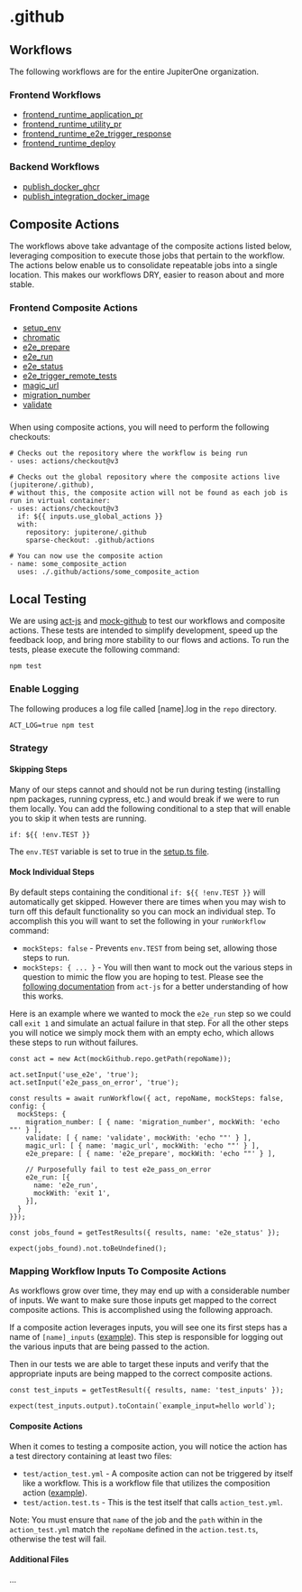 # .github

## Workflows

The following workflows are for the entire JupiterOne organization.

### Frontend Workflows
- [frontend_runtime_application_pr](.github/workflows/docs/frontend/frontend_runtime_application_pr.md)
- [frontend_runtime_utility_pr](.github/workflows/docs/frontend/frontend_runtime_utility_pr.md)
- [frontend_runtime_e2e_trigger_response](.github/workflows/docs/frontend/frontend_runtime_e2e_trigger_response.md)
- [frontend_runtime_deploy](.github/workflows/docs/frontend/frontend_runtime_deploy.md)

### Backend Workflows
- [publish_docker_ghcr](.github/workflows/docs/backend/publish_docker_ghcr.md)
- [publish_integration_docker_image](.github/workflows/docs/backend/publish_integration_docker_image.md)

## Composite Actions

The workflows above take advantage of the composite actions listed below, leveraging composition to execute those jobs that pertain to the workflow. The actions below enable us to consolidate repeatable jobs into a single location. This makes our workflows DRY, easier to reason about and more stable.

### Frontend Composite Actions

- [setup_env](.github/actions/frontend/setup_env/README.md)
- [chromatic](.github/actions/frontend/runtime/chromatic/README.md)
- [e2e_prepare](.github/actions/frontend/runtime/e2e_prepare/README.md)
- [e2e_run](.github/actions/frontend/runtime/e2e_run/README.md)
- [e2e_status](.github/actions/frontend/runtime/e2e_status/README.md)
- [e2e_trigger_remote_tests](.github/actions/frontend/runtime/e2e_trigger_remote_tests/README.md)
- [magic_url](.github/actions/frontend/runtime/magic_url/README.md)
- [migration_number](.github/actions/frontend/runtime/migration_number/README.md)
- [validate](.github/actions/frontend/runtime/validate/README.md)

### 

When using composite actions, you will need to perform the following checkouts:

```
# Checks out the repository where the workflow is being run
- uses: actions/checkout@v3

# Checks out the global repository where the composite actions live (jupiterone/.github),
# without this, the composite action will not be found as each job is run in virtual container:
- uses: actions/checkout@v3
  if: ${{ inputs.use_global_actions }}
  with:
    repository: jupiterone/.github
    sparse-checkout: .github/actions

# You can now use the composite action
- name: some_composite_action
  uses: ./.github/actions/some_composite_action
```

## Local Testing

We are using [act-js](https://github.com/kiegroup/act-js) and [mock-github](https://www.npmjs.com/package/@kie/mock-github#mockgithub) to test our workflows and composite actions. These tests are intended to simplify development, speed up the feedback loop, and bring more stability to our flows and actions. To run the tests, please execute the following command:

```
npm test
```

### Enable Logging

The following produces a log file called [name].log in the `repo` directory.

```
ACT_LOG=true npm test
```

### Strategy

#### Skipping Steps

Many of our steps cannot and should not be run during testing (installing npm packages, running cypress, etc.) and would break if we were to run them locally. You can add the following conditional to a step that will enable you to skip it when tests are running.

```
if: ${{ !env.TEST }}
```

The `env.TEST` variable is set to true in the [setup.ts file](tests/utils/setup.ts).

#### Mock Individual Steps

By default steps containing the conditional `if: ${{ !env.TEST }}` will automatically get skipped. However there are times when you may wish to turn off this default functionality so you can mock an individual step. To accomplish this you will want to set the following in your `runWorkflow` command:
- `mockSteps: false` - Prevents `env.TEST` from being set, allowing those steps to run.
- `mockSteps: { ... }` - You will then want to mock out the various steps in question to mimic the flow you are hoping to test. Please see the [following documentation](https://github.com/kiegroup/act-js#mocking-steps) from `act-js` for a better understanding of how this works.

Here is an example where we wanted to mock the `e2e_run` step so we could call `exit 1` and simulate an actual failure in that step. For all the other steps you will notice we simply mock them with an empty echo, which allows these steps to run without failures.

```
const act = new Act(mockGithub.repo.getPath(repoName));

act.setInput('use_e2e', 'true');
act.setInput('e2e_pass_on_error', 'true');

const results = await runWorkflow({ act, repoName, mockSteps: false, config: {
  mockSteps: {
    migration_number: [ { name: 'migration_number', mockWith: 'echo ""' } ],
    validate: [ { name: 'validate', mockWith: 'echo ""' } ],
    magic_url: [ { name: 'magic_url', mockWith: 'echo ""' } ],
    e2e_prepare: [ { name: 'e2e_prepare', mockWith: 'echo ""' } ],
    
    // Purposefully fail to test e2e_pass_on_error
    e2e_run: [{
      name: 'e2e_run',
      mockWith: 'exit 1',
    }],
  }
}});

const jobs_found = getTestResults({ results, name: 'e2e_status' });

expect(jobs_found).not.toBeUndefined();
```

### Mapping Workflow Inputs To Composite Actions

As workflows grow over time, they may end up with a considerable number of inputs. We want to make sure those inputs get mapped to the correct composite actions. This is accomplished using the following approach.

If a composite action leverages inputs, you will see one its first steps has a name of `[name]_inputs` ([example](.github/actions/frontend/runtime/e2e_prepare/action.yml#L25)). This step is responsible for logging out the various inputs that are being passed to the action.

Then in our tests we are able to target these inputs and verify that the appropriate inputs are being mapped to the correct composite actions.

```
const test_inputs = getTestResult({ results, name: 'test_inputs' });

expect(test_inputs.output).toContain(`example_input=hello world`);
```

#### Composite Actions

When it comes to testing a composite action, you will notice the action has a test directory containing at least two files:
- `test/action_test.yml` - A composite action can not be triggered by itself like a workflow. This is a workflow file that utilizes the composition action ([example](.github/actions/frontend/runtime/e2e_prepare/test/action_test.yml)).
- `test/action.test.ts` - This is the test itself that calls `action_test.yml`.

Note: You must ensure that `name` of the job and the `path` within in the `action_test.yml` match the `repoName` defined in the `action.test.ts`, otherwise the test will fail.

#### Additional Files

...
